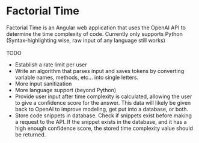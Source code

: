 # Factorial Time
Factorial Time is an Angular web application that uses the OpenAI API to determine the time complexity of code. Currently only supports Python (Syntax-highlighting wise, raw input of any language still works)
<br>
<br>
TODO
<ul>
  <li>Establish a rate limit per user</li>
  <li>Write an algorithm that parses input and saves tokens by converting variable names, methods, etc... into single letters.</li>
  <li>More input sanitization</li>
  <li>More language support (beyond Python)</li>
  <li>Provide user input after time complexity is calculated, allowing the user to give a confidence score for the answer. This data will likely be given back to OpenAI to improve modeling, get put into a database, or both.</li>
  <li>Store code snippets in database. Check if snippets exist before making a request to the API. If the snippet exists in the database, and it has a high enough confidence score, the stored time complexity value should be returned.</li>
</ul>
